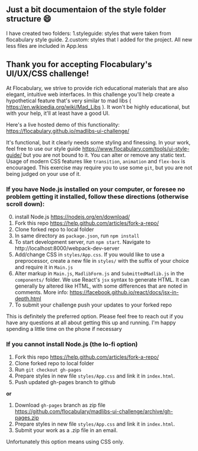 ## Just a bit documentaion of the style folder structure :smile:
I have created two folders:
1.styleguide: styles that were taken from flocabulary style guide.
2.custom: styles that I added for the project.
All new less files are included in App.less

## Thank you for accepting Flocabulary's UI/UX/CSS challenge!

At Flocabulary, we strive to provide rich educational materials that are also elegant, intuitive
web interfaces. In this challenge you'll help create a hypothetical
feature that's very similar to mad libs ( https://en.wikipedia.org/wiki/Mad_Libs ).
It won't be highly educational, but with your help, it'll at least have a good UI.

Here's a live hosted demo of this functionality: https://flocabulary.github.io/madlibs-ui-challenge/

It's functional, but it clearly needs some styling and finessing. In your work, feel free
to use our style guide https://www.flocabulary.com/tools/ui-style-guide/ but you are not
bound to it. You can alter or remove any static text. Usage of modern CSS features like `transition`, `animation`
and `flex-box` is encouraged. This exercise may require you to use some `git`, but you are not being
judged on your use of it. 

### If you have Node.js installed on your computer, or foresee no problem getting it installed, follow these directions (otherwise scroll down):
0. install Node.js https://nodejs.org/en/download/
1. Fork this repo https://help.github.com/articles/fork-a-repo/
2. Clone forked repo to local folder
3. In same directory as `package.json`, run `npm install`
4. To start development server, run `npm start`. Navigate to http://localhost:8000/webpack-dev-server
5. Add/change CSS in `styles/App.css`. If you would like to use a preprocessor, create a new file in `styles/` with the suffix of your choice and require it in `Main.js`
6. Alter markup in `Main.js`, `MadlibForm.js` and `SubmittedMadlib.js` in the `components/` folder. We use React's `jsx` syntax to generate HTML. It can generally by altered like HTML, with some differences that are noted in comments. More info: https://facebook.github.io/react/docs/jsx-in-depth.html
7. To submit your challenge push your updates to your forked repo

This is definitely the preferred option. Please feel free to reach out if you
have any questions at all about getting this up and running. I'm happy
spending a little time on the phone if necessary

### If you cannot install Node.js (the lo-fi option)
1. Fork this repo https://help.github.com/articles/fork-a-repo/
2. Clone forked repo to local folder
3. Run `git checkout gh-pages`
4. Prepare styles in new file `styles/App.css` and link it in `index.html`.
5. Push updated gh-pages branch to github

**or**

1. Download `gh-pages` branch as zip file https://github.com/flocabulary/madlibs-ui-challenge/archive/gh-pages.zip
2. Prepare styles in new file `styles/App.css` and link it in `index.html`.
3. Submit your work as a .zip file in an email.

Unfortunately this option means using CSS only.
